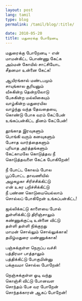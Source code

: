 ```yaml
---
layout: post
lang: tamil
type: blog
permalink: /tamil/blog/:title/

date: 2010-05-20
title: மதுரைக்கு போறேனடி
---
```


மதுரைக்கு போறேனடி - என் <br/>
மாமன்கிட்ட பொண்ணு கேட்க <br/>
அம்மன் கோயில் சாட்சியோட <br/>
சீதனமா உன்னை கேட்க!

ஆயிரங்கால் மண்டபமும் <br/>
சாயுங்கால சூரியனும் <br/>
வீசுகின்ற தென்றலோடு <br/>
பேசுகின்ற மல்லிகையும் <br/>
வாழ்கின்ற மதுரையில <br/>
வாழ்ந்து வந்த தேவதையை, <br/>
கொண்டு போக வரம் கேட்பேன் <br/>
உங்கப்பன்கிட்ட தினம் கேட்பேன்!

தூங்காத இரவுகளும் <br/>
பொங்கி வரும் கனவுகளும் <br/>
பேசாத வார்த்தைகளும் <br/>
புரியாத அர்த்தங்களும் <br/>
கேட்காமலே கொடுத்தவ நீ <br/>
கொடுத்தவளை கேட்க போகிறேன்!

நீ போட்ட கோலம் போல <br/>
பூப்போட்ட தாவணியில் <br/>
அழகழகா சிரிச்சிக்கிட்டு <br/>
என் உசுர பறிச்சிக்கிட்டு <br/>
நீ பண்ண கொடுமையெல்லாம் <br/>
சொல்லப் போகிறேன் உங்கப்பன்கிட்ட!

ஜல்லிக்கட்டு காளையை போல் <br/>
துள்ளிக்கிட்டு திரிஞ்சாலும் <br/>
கண்ணுக்குட்டி உன்னை விட்டு <br/>
தள்ளி தள்ளி நிக்குறது <br/>
மாமன் சொல்லும் சொல்லுக்காக! <br/>
தமிழ்மதுரை மண்ணுக்காக!

பஞ்சுக்குள்ள நெருப்ப வச்சி <br/>
பத்திரமா பாத்தாலும் <br/>
பத்திக்கிட்டு போகுமின்னு <br/>
பக்குவமா சொல்ல போறேன்!

நெஞ்சுக்குள்ள ஓடி வந்து <br/>
கொஞ்சி விட்டு போனவள <br/>
சொந்தம் பேச வர போறேன் <br/>
சொந்தக்காரன் ஆகப் போறேன்!
